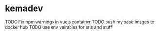 # kemadev

TODO Fix npm warnings in vuejs container
TODO push my base images to docker hub
TODO use env vairables for urls and stuff
